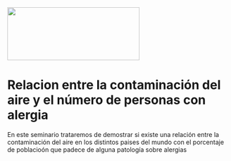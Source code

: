 <img src="https://www.ubu.es/sites/default/files/hightlight/images/escudo_cuatricromia_tl2l-negro.png" width="300" height="120"/>

# Relacion entre la contaminación del aire y el número de personas con alergia          
  
En este seminario trataremos de demostrar si existe una relación entre la contaminación del aire en los distintos paises del mundo con el porcentaje de poblacioón que padece de alguna patología sobre alergias


